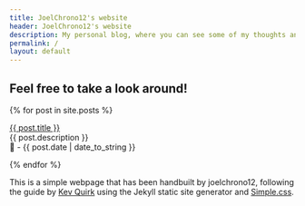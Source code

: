 ```yaml
---
title: JoelChrono12's website
header: JoelChrono12's website
description: My personal blog, where you can see some of my thoughts and ramblings about tech, gaming and my hobbies
permalink: /
layout: default
---
```


## Feel free to take a look around!

{% for post in site.posts %}

  <p><a href="{{ post.url }}">{{ post.title }}</a><br>
  {{ post.description }}<br>
   📅 - {{ post.date | date_to_string }}</p>
{% endfor %}

This is a simple webpage that has been handbuilt by joelchrono12, following the guide by [Kev Quirk](https://kevq.uk) using the Jekyll static site generator and [Simple.css](https://simplecss.org).

